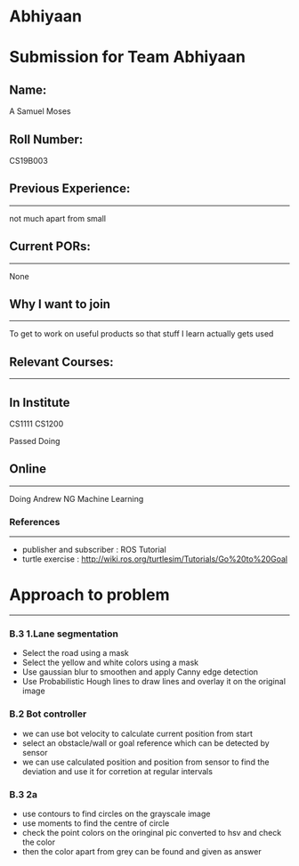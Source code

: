 # Abhiyaan
Submission for Team Abhiyaan
============================

## Name:
A Samuel Moses

## Roll Number:
CS19B003

## Previous Experience:
-------------------
not much apart from small 

## Current PORs:
-------------
None

## Why I want to join
------------------------------
To get to work on useful products so that stuff I learn actually gets used

## Relevant Courses:
----------------
In Institute
------------
CS1111
CS1200

Passed
Doing

## Online
------
Doing Andrew NG Machine Learning 

### References
-----------
- publisher and subscriber : ROS Tutorial
- turtle exercise : http://wiki.ros.org/turtlesim/Tutorials/Go%20to%20Goal

# Approach to problem
---------
### B.3  1.Lane segmentation
- Select the road using a mask
- Select the yellow and white colors using a mask
- Use gaussian blur to smoothen and apply Canny edge detection
- Use Probabilistic Hough lines to draw lines and overlay it on the original image

### B.2 Bot controller
- we can use bot velocity to calculate current position from start
- select an obstacle/wall or goal reference which can be detected by sensor 
- we can use calculated position and position from sensor to find the deviation and use it for corretion at regular intervals

### B.3 2a 
- use contours to find circles on the grayscale image
- use moments to find the centre of circle
- check the point colors on the oringinal pic converted to hsv and check the color
- then the color apart from grey can be found and given as answer
